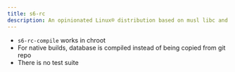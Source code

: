 ```yaml
---
title: s6-rc
description: An opinionated Linux® distribution based on musl libc and toybox
---
```


- `s6-rc-compile` works in chroot
- For native builds, database is compiled instead of being copied from git repo
- There is no test suite
